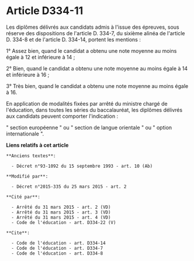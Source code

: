 # Article D334-11

Les diplômes délivrés aux candidats admis à l'issue des épreuves, sous réserve des dispositions de l'article D. 334-7, du
sixième alinéa de l'article D. 334-8 et de l'article D. 334-14, portent les mentions : 

1° Assez bien, quand le candidat a obtenu une note moyenne au moins égale à 12 et inférieure à 14 ; 

2° Bien, quand le candidat a obtenu une note moyenne au moins égale à 14 et inférieure à 16 ; 

3° Très bien, quand le candidat a obtenu une note moyenne au moins égale à 16. 

En application de modalités fixées par arrêté du ministre chargé de l'éducation, dans toutes les séries du baccalauréat, les
diplômes délivrés aux candidats peuvent comporter l'indication : 

" section européenne " ou " section de langue orientale " ou " option internationale ".

**Liens relatifs à cet article**

	**Anciens textes**:

	  - Décret n°93-1092 du 15 septembre 1993 - art. 10 (Ab)

	**Modifié par**:

	  - Décret n°2015-335 du 25 mars 2015 - art. 2

	**Cité par**:

	  - Arrêté du 31 mars 2015 - art. 2 (VD)
	  - Arrêté du 31 mars 2015 - art. 3 (VD)
	  - Arrêté du 31 mars 2015 - art. 4 (VD)
	  - Code de l'éducation - art. D334-22 (V)

	**Cite**:

	  - Code de l'éducation - art. D334-14
	  - Code de l'éducation - art. D334-7
	  - Code de l'éducation - art. D334-8
